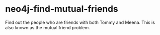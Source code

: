 # neo4j-find-mutual-friends
Find out the people who are friends with both Tommy and Meena. This is also known as the mutual friend problem.

